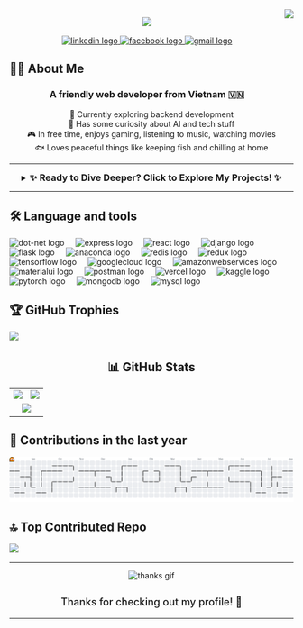 <img align="right" height="150" src="https://media.giphy.com/media/M9gbBd9nbDrOTu1Mqx/giphy.gif"  />

<p align="center">
  <img src="https://readme-typing-svg.herokuapp.com?weight=700&color=F7498B&background=FFFFFF00&lines=Hello+and+welcome+to+my+GitHub!+👨‍💻;Glad+you%27re+here!+🚀;Hope+you+find+something+cool+here+✨" />

</p> 


<div align="center">
  <a href="https://www.linkedin.com/in/nhan-dang-to-7512b734b/" target="_blank">
    <img src="https://img.shields.io/static/v1?message=LinkedIn&logo=linkedin&label=&color=0077B5&logoColor=white&labelColor=&style=for-the-badge" height="25" alt="linkedin logo"  />
  </a>
  <a href="https://www.facebook.com/nhan.dangto/" target="_blank">
    <img src="https://img.shields.io/static/v1?message=Facebook&logo=facebook&label=&color=1877F2&logoColor=white&labelColor=&style=for-the-badge" height="25" alt="facebook logo"  />
  </a>
  <a href="dangtonhan2002@gmail.com" target="_blank">
    <img src="https://img.shields.io/static/v1?message=Gmail&logo=gmail&label=&color=D14836&logoColor=white&labelColor=&style=for-the-badge" height="25" alt="gmail logo"  />
  </a>
</div>


<h2 align="left">👩‍💻 About Me</h2>

<h3 align="center">A friendly web developer from Vietnam 🇻🇳</h3>

<p align="center">
  🚀 Currently exploring backend development<br>
  🤖 Has some curiosity about AI and tech stuff<br>
  🎮 In free time, enjoys gaming, listening to music, watching movies<br>
  🐟 Loves peaceful things like keeping fish and chilling at home
</p>

---

<details>
  <summary align="center">
    <h3 style="display: inline-block; margin: 0;">✨ Ready to Dive Deeper? Click to Explore My Projects! ✨</h3>
  </summary>
  <div align="center">
    <a href="https://github.com/HitDrama/Projects-Of-Nhan" target="_blank">
        <img src="https://img.shields.io/badge/🚀%20View%20All%20Projects-F7498B?style=for-the-badge&logo=github&logoColor=white" alt="Explore My Projects Button" />
    </a>
    <p>Explore my complete collection of projects, meticulously categorized by **AI**, **Web**, and **Backend** development.</p>
    <a href="https://github.com/HitDrama/Projects-Of-Nhan" target="_blank">
        <img src="https://img.shields.io/badge/🚀%20View%20All%20Projects-F7498B?style=for-the-badge&logo=github&logoColor=white" alt="Explore My Projects Button" />
    </a>
  </div>
</details>

---


<h2 align="left">🛠 Language and tools</h2>

<div align="left">
  <img src="https://cdn.jsdelivr.net/gh/devicons/devicon/icons/dot-net/dot-net-plain-wordmark.svg" height="40" alt="dot-net logo"  />
  <img width="12" />
  <img src="https://skillicons.dev/icons?i=express" height="40" alt="express logo"  />
  <img width="12" />
  <img src="https://cdn.simpleicons.org/react/61DAFB" height="40" alt="react logo"  />
  <img width="12" />
  <img src="https://skillicons.dev/icons?i=django" height="40" alt="django logo"  />
  <img width="12" />
  <img src="https://skillicons.dev/icons?i=flask" height="40" alt="flask logo"  />
  <img width="12" />
  <img src="https://cdn.simpleicons.org/anaconda/44A833" height="40" alt="anaconda logo"  />
  <img width="12" />
  <img src="https://skillicons.dev/icons?i=redis" height="40" alt="redis logo"  />
  <img width="12" />
  <img src="https://skillicons.dev/icons?i=redux" height="40" alt="redux logo"  />
  <img width="12" />
  <img src="https://cdn.jsdelivr.net/gh/devicons/devicon/icons/tensorflow/tensorflow-original.svg" height="40" alt="tensorflow logo"  />
  <img width="12" />
  <img src="https://skillicons.dev/icons?i=gcp" height="40" alt="googlecloud logo"  />
  <img width="12" />
  <img src="https://skillicons.dev/icons?i=aws" height="40" alt="amazonwebservices logo"  />
  <img width="12" />
  <img src="https://skillicons.dev/icons?i=materialui" height="40" alt="materialui logo"  />
  <img width="12" />
  <img src="https://skillicons.dev/icons?i=postman" height="40" alt="postman logo"  />
  <img width="12" />
  <img src="https://skillicons.dev/icons?i=vercel" height="40" alt="vercel logo"  />
  <img width="12" />
  <img src="https://cdn.simpleicons.org/kaggle/20BEFF" height="40" alt="kaggle logo"  />
  <img width="12" />
  <img src="https://cdn.simpleicons.org/pytorch/EE4C2C" height="40" alt="pytorch logo"  />
  <img width="12" />
  <img src="https://skillicons.dev/icons?i=mongodb" height="40" alt="mongodb logo"  />
  <img width="12" />
  <img src="https://skillicons.dev/icons?i=mysql" height="40" alt="mysql logo"  />
</div>

<h2>🏆 GitHub Trophies</h2>
<img src="https://github-profile-trophy.vercel.app/?username=HitDrama&theme=dracula&no-frame=false&no-bg=false&margin-w=4" />

<h2 align="center">📊 GitHub Stats</h2>

<table align="center">
  <tr>
    <!-- Hàng 1: Hai biểu đồ cạnh nhau -->
    <td>
      <img src="https://github-readme-stats.vercel.app/api?username=HitDrama&theme=nightowl&hide_border=false&include_all_commits=true&count_private=false" height="200" />
    </td>
    <td>
      <img src="https://nirzak-streak-stats.vercel.app/?user=HitDrama&theme=nightowl&hide_border=false" height="200" />
    </td>
  </tr>
  <tr>
    <!-- Hàng 2: Một biểu đồ chiếm toàn bộ chiều ngang -->
    <td colspan="2" align="center">
      <img src="https://github-readme-stats.vercel.app/api/top-langs/?username=HitDrama&theme=nightowl&hide_border=false&include_all_commits=true&count_private=false&layout=compact" height="200" />
    </td>
  </tr>
</table>



<!-- <h2>✍️ Random Dev Quote</h2>
<img src="https://quotes-github-readme.vercel.app/api?type=horizontal&theme=radical" /> -->

<h2 align="left">📅 Contributions in the last year</h3>


<picture>
  <source media="(prefers-color-scheme: dark)" srcset="https://raw.githubusercontent.com/HitDrama/HitDrama/output/pacman-contribution-graph-dark.svg">
  <source media="(prefers-color-scheme: dark)" srcset="https://raw.githubusercontent.com/HitDrama/HitDrama/output/pacman-contribution-graph.svg">
  <img alt="pacman contribution graph" src="https://raw.githubusercontent.com/HitDrama/HitDrama/output/pacman-contribution-graph.svg">
</picture>

<h2>🔝 Top Contributed Repo</h2>
<img src="https://github-contributor-stats.vercel.app/api?username=HitDrama&limit=5&theme=tokyonight&combine_all_yearly_contributions=true" />




<hr/>

<div align="center">
  <img src="https://i.imgflip.com/65efzo.gif" height="80" alt="thanks gif" style="margin-bottom: 10px;" />
  <p style="font-size: 18px; font-weight: 500;">Thanks for checking out my profile! 🙌</p>
</div>

<hr/>


<!-- Proudly created with GPRM ( https://gprm.itsvg.in ) -->
